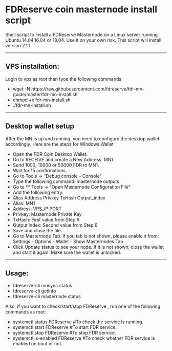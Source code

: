 # FDReserve coin masternode install script

Shell script to install a FDReserve Masternode on a Linux server running Ubuntu 14.04,16.04 or 18.04. Use it on your own risk.
This script will install version 2.1.1
<hr>
<h2>VPS installation:</h2>
Login to vps as root then tyoe the following commands
<ul>
<li>wget -N https://raw.githubusercontent.com/fdreserve/fdr-mn-guide/master/fdr-mn-install.sh</li>
  <li>chmod +x fdr-mn-install.sh</li>
  <li>./fdr-mn-install.sh</li>
</ul>
<hr>
<h2>Desktop wallet setup</h2>
After the MN is up and running, you need to configure the desktop wallet accordingly. Here are the steps for Windows Wallet
<ul>
<li>Open the FDR Coin Desktop Wallet.</li>
<li>Go to RECEIVE and create a New Address: MN1</li>
<li>Send 1000, 10000 or 50000 FDR to MN1.</li>
<li>Wait for 15 confirmations.</li>
<li>Go to Tools -> "Debug console - Console"</li>
<li>Type the following command: masternode outputs</li>
<li>Go to ** Tools -> "Open Masternode Configuration File"</li>
<li>Add the following entry:</li>
<li>Alias Address Privkey TxHash Output_index</li>
<li>Alias: MN1</li>
<li>Address: VPS_IP:PORT</li>
<li>Privkey: Masternode Private Key</li>
<li>TxHash: First value from Step 6</li>
<li>Output index: Second value from Step 6</li>
<li>Save and close the file.</li>
<li>Go to Masternode Tab. If you tab is not shown, please enable it from: Settings - Options - Wallet - Show Masternodes Tab</li>
<li>Click Update status to see your node. If it is not shown, close the wallet and start it again. Make sure the wallet is unlocked.</li>
</ul>
<hr>
<h2>Usage:</h2>
<ul>
<li>fdreserve-cli mnsync status</li>
<li>fdreserve-cli getinfo</li>
<li>fdreserve-cli masternode status</li>
</ul>
Also, if you want to check/start/stop FDReserve , run one of the following commands as root:
<ul>
<li>systemctl status FDReserve #To check the service is running.</li>
<li>systemctl start FDReserve #To start FDR service.</li>
<li>systemctl stop FDReserve #To stop FDR service.</li>
<li>systemctl is-enabled FDReserve #To check whether FDR service is enabled on boot or not.</li>
</ul>
